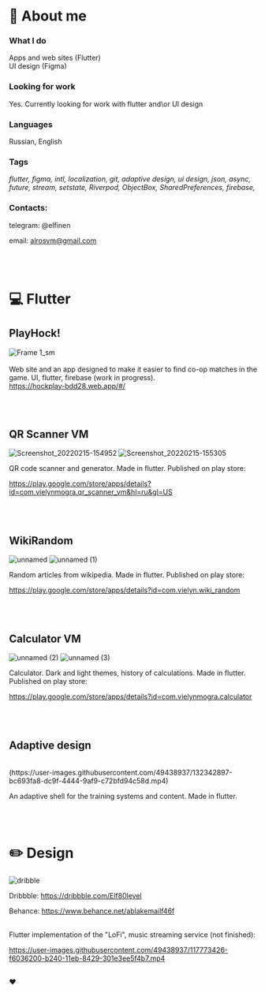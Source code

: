 # :memo: About me
### What I do
Apps and web sites (Flutter)
<br />
UI design (Figma)

### Looking for work
Yes. Currently looking for work with flutter and\or UI design

### Languages
Russian, English

### Tags
*flutter, figma, intl, localization, git, adaptive design, ui design, json, async, future, stream, setstate, Riverpod, ObjectBox, SharedPreferences, firebase,* 

### Contacts:
telegram: @elfinen

email: alrosvm@gmail.com
<br /><br />
<br /><br />

# :computer: Flutter
## PlayHock!
![Frame 1_sm](https://user-images.githubusercontent.com/49438937/198842194-7783eac5-760c-4f99-bfa6-d4c6e0b28dcf.png)
<br /><br />
Web site and an app designed to make it easier to find co-op matches in the game. UI, flutter, firebase (work in progress).<br />
https://hockplay-bdd28.web.app/#/


<br /><br />


## QR Scanner VM
![Screenshot_20220215-154952](https://user-images.githubusercontent.com/49438937/177093482-09cbde39-1bc3-47fe-9780-b8420b413a21.png)
![Screenshot_20220215-155305](https://user-images.githubusercontent.com/49438937/177093501-0a536000-5e20-4ea3-909b-64aba20b1205.png)

QR code scanner and generator. Made in flutter. Published on play store:

https://play.google.com/store/apps/details?id=com.vielynmogra.qr_scanner_vm&hl=ru&gl=US

<br /><br />
## WikiRandom
![unnamed](https://user-images.githubusercontent.com/49438937/177094362-39fa8730-dfcb-4085-bda2-1df7f9641c4f.jpg)
![unnamed (1)](https://user-images.githubusercontent.com/49438937/177094387-d78553a3-afbb-46ad-a0b9-80a09736e6af.jpg)

Random articles from wikipedia. Made in flutter. Published on play store:

https://play.google.com/store/apps/details?id=com.vielyn.wiki_random

<br /><br />
## Calculator VM
![unnamed (2)](https://user-images.githubusercontent.com/49438937/177096066-d54fcf25-de22-4213-a4ee-eb674b5234d0.jpg)
![unnamed (3)](https://user-images.githubusercontent.com/49438937/177096082-bdfabc26-2b4b-42b9-8fdd-a26076ffe463.jpg)

Calculator. Dark and light themes, history of calculations. Made in flutter. Published on play store:

https://play.google.com/store/apps/details?id=com.vielynmogra.calculator

<br /><br />
## Adaptive design
<br />
(https://user-images.githubusercontent.com/49438937/132342897-bc693fa8-dc9f-4444-9af9-c72bfd94c58d.mp4)

An adaptive shell for the training systems and content. Made in flutter. 

<br /><br />
# :pencil2: Design
![dribble](https://user-images.githubusercontent.com/49438937/177101277-e7452705-5bde-4561-9ee1-d3e6b6c85456.png)

Dribbble: https://dribbble.com/Elf80level

Behance: https://www.behance.net/ablakemailf46f
<br /><br />

Flutter implementation of the "LoFi", music streaming service (not finished):

https://user-images.githubusercontent.com/49438937/117773426-f6036200-b240-11eb-8429-301e3ee5f4b7.mp4
<br /><br />

:hearts:
